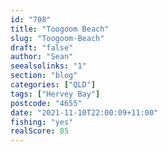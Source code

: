```yaml
---
id: "708"
title: "Toogoom Beach"
slug: "Toogoom-Beach"
draft: "false"
author: "Sean"
seealsolinks: "1"
section: "blog"
categories: ["QLD"]
tags: ["Hervey Bay"]
postcode: "4655"
date: "2021-11-10T22:00:09+11:00"
fishing: "yes"
realScore: 85
---
```

